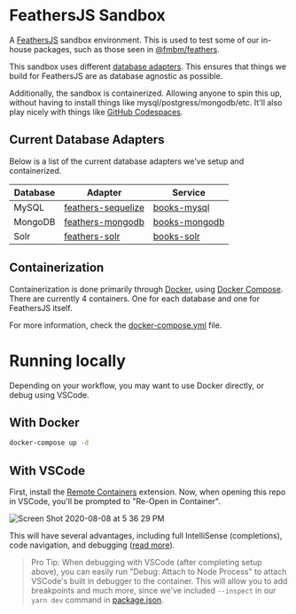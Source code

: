 # FeathersJS Sandbox

A [FeathersJS](https://feathersjs.com/) sandbox environment. This is used to test some of our in-house packages, such as those seen in [@fmbm/feathers](https://github.com/fmbm/feathers). 

This sandbox uses different [database adapters](https://docs.feathersjs.com/api/databases/adapters.html). This  ensures that things we build for FeathersJS are as database agnostic as possible. 

Additionally, the sandbox is containerized. Allowing anyone to spin this up, without having to install things like mysql/postgress/mongodb/etc. It'll also play nicely with things like [GitHub Codespaces](https://github.com/features/codespaces/).

## Current Database Adapters

Below is a list of the current database adapters we've setup and containerized. 

| Database | Adapter | Service
| - | - | -
| MySQL | [feathers-sequelize](https://github.com/feathersjs-ecosystem/feathers-sequelize) | [books-mysql](src/services/books-mysql) |
| MongoDB | [feathers-mongodb](https://github.com/feathersjs-ecosystem/feathers-mongodb) | [books-mongodb](src/services/books-mongodb)
| Solr | [feathers-solr](https://github.com/sajov/feathers-solr) | [books-solr](src/services/books-solr#1) |


## Containerization

Containerization is done primarily through [Docker](https://www.docker.com/), using [Docker Compose](https://docs.docker.com/compose/). There are currently 4 containers. One for each database and one for FeathersJS itself. 

For more information, check the [docker-compose.yml](docker-compose.yml) file.

# Running locally

Depending on your workflow, you may want to use Docker directly, or debug using VSCode. 

## With Docker

```bash
docker-compose up -d
```

## With VSCode

First, install the [Remote Containers](https://marketplace.visualstudio.com/items?itemName=ms-vscode-remote.remote-containers) extension. Now, when opening this repo in VSCode, you'll be prompted to "Re-Open in Container". 

![Screen Shot 2020-08-08 at 5 36 29 PM](https://user-images.githubusercontent.com/4120754/89722369-b2bc5000-d99d-11ea-8339-9a21a4147fd9.png)

This will have several advantages, including full IntelliSense (completions), code navigation, and debugging ([read more](https://code.visualstudio.com/docs/remote/containers)). 

> Pro Tip: When debugging with VSCode (after completing setup above), you can easily run "Debug: Attach to Node Process" to attach VSCode's built in debugger to the container. This will allow you to add breakpoints and much more, since we've included `--inspect` in our `yarn dev` command in [package.json](package.json).